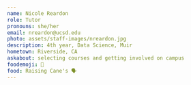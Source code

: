 ```yaml
---
name: Nicole Reardon
role: Tutor
pronouns: she/her
email: nreardon@ucsd.edu
photo: assets/staff-images/nreardon.jpg
description: 4th year, Data Science, Muir
hometown: Riverside, CA
askabout: selecting courses and getting involved on campus
foodemoji: 🍗
food: Raising Cane's 🗣️
---
```

